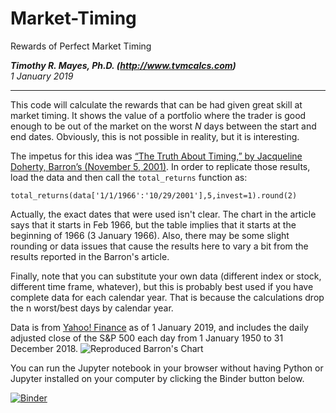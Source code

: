 # Market-Timing
Rewards of Perfect Market Timing

**_Timothy R. Mayes, Ph.D. (http://www.tvmcalcs.com)_**  
*1 January 2019*

*******
This code will calculate the rewards that can be had given great skill at market timing. It shows the value of a portfolio where the trader is good enough to be out of the market on the worst *N* days between the start and end dates. Obviously, this is not possible in reality, but it is interesting.

The impetus for this idea was [“The Truth About Timing,” by Jacqueline Doherty, Barron’s (November 5, 2001)](https://www.barrons.com/articles/SB1004756712494481760). In order to replicate those results, load the data and then call the `total_returns` function as:

```total_returns(data['1/1/1966':'10/29/2001'],5,invest=1).round(2)```

Actually, the exact dates that were used isn't clear. The chart in the article says that it starts in Feb 1966, but the table implies that it starts at the beginning of 1966 (3 January 1966). Also, there may be some slight rounding or data issues that cause the results here to vary a bit from the results reported in the Barron's article.

Finally, note that you can substitute your own data (different index or stock, different time frame, whatever), but this is probably best used if you have complete data for each calendar year. That is because the calculations drop the n worst/best days by calendar year.

Data is from [Yahoo! Finance](https://finance.yahoo.com/quote/%5EGSPC/history?period1=-631126800&period2=1546326000&interval=1d&filter=history&frequency=1d) as of 1 January 2019, and includes the daily adjusted close of the S&P 500 each day from 1 January 1950 to 31 December 2018.
![Reproduced Barron's Chart](https://github.com/mayest/Market-Timing/blob/master/Barrons%20Chart.jpg)

You can run the Jupyter notebook in your browser without having Python or Jupyter installed on your computer by clicking the Binder button below.

[![Binder](https://mybinder.org/badge_logo.svg)](https://mybinder.org/v2/gh/mayest/Market-Timing/master)

